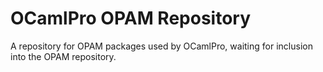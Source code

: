 # OCamlPro OPAM Repository

A repository for OPAM packages used by OCamlPro, waiting for inclusion into
the OPAM repository.
